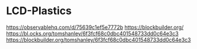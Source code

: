 # LCD-Plastics

https://observablehq.com/d/75639c1ef5e7772b
https://blockbuilder.org/
https://bl.ocks.org/tomshanley/6f3fcf68c0dbc401548733dd0c64e3c3
https://blockbuilder.org/tomshanley/6f3fcf68c0dbc401548733dd0c64e3c3
